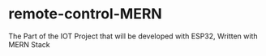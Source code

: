 # remote-control-MERN
The Part of the IOT Project that will be developed with ESP32, Written with MERN Stack
